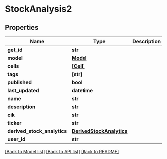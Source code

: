 # StockAnalysis2


## Properties
Name | Type | Description | Notes
------------ | ------------- | ------------- | -------------
**get_id** | **str** |  | 
**model** | [**Model**](Model.md) |  | 
**cells** | [**[Cell]**](Cell.md) |  | 
**tags** | **[str]** |  | 
**published** | **bool** |  | 
**last_updated** | **datetime** |  | 
**name** | **str** |  | [optional] 
**description** | **str** |  | [optional] 
**cik** | **str** |  | [optional] 
**ticker** | **str** |  | [optional] 
**derived_stock_analytics** | [**DerivedStockAnalytics**](DerivedStockAnalytics.md) |  | [optional] 
**user_id** | **str** |  | [optional] 

[[Back to Model list]](../README.md#documentation-for-models) [[Back to API list]](../README.md#documentation-for-api-endpoints) [[Back to README]](../README.md)



